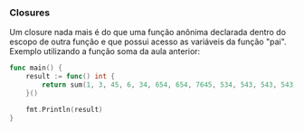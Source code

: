 ### Closures

Um closure nada mais é do que uma função anônima declarada dentro do escopo de outra função e que possui acesso as
variáveis da função "pai". Exemplo utilizando a função soma da aula anterior:

```GO
func main() {
	result := func() int {
		return sum(1, 3, 45, 6, 34, 654, 654, 7645, 534, 543, 543, 543) * 2
	}()

	fmt.Println(result)
}
```
